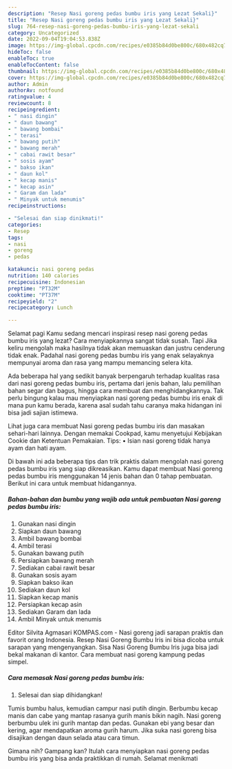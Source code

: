 ```yaml
---
description: "Resep Nasi goreng pedas bumbu iris yang Lezat Sekali}"
title: "Resep Nasi goreng pedas bumbu iris yang Lezat Sekali}"
slug: 764-resep-nasi-goreng-pedas-bumbu-iris-yang-lezat-sekali
category: Uncategorized
date: 2022-09-04T19:04:53.838Z
image: https://img-global.cpcdn.com/recipes/e0385b84d0be800c/680x482cq70/nasi-goreng-pedas-bumbu-iris-foto-resep-utama.jpg
hideToc: false
enableToc: true
enableTocContent: false
thumbnail: https://img-global.cpcdn.com/recipes/e0385b84d0be800c/680x482cq70/nasi-goreng-pedas-bumbu-iris-foto-resep-utama.jpg
cover: https://img-global.cpcdn.com/recipes/e0385b84d0be800c/680x482cq70/nasi-goreng-pedas-bumbu-iris-foto-resep-utama.jpg
author: Admin
authorAv: notfound
ratingvalue: 4
reviewcount: 8
recipeingredient:
- " nasi dingin"
- " daun bawang"
- " bawang bombai"
- " terasi"
- " bawang putih"
- " bawang merah"
- " cabai rawit besar"
- " sosis ayam"
- " bakso ikan"
- " daun kol"
- " kecap manis"
- " kecap asin"
- " Garam dan lada"
- " Minyak untuk menumis"
recipeinstructions:

- "Selesai dan siap dinikmati!"
categories:
- Resep
tags:
- nasi
- goreng
- pedas

katakunci: nasi goreng pedas 
nutrition: 140 calories
recipecuisine: Indonesian
preptime: "PT32M"
cooktime: "PT37M"
recipeyield: "2"
recipecategory: Lunch

---
```



Selamat pagi Kamu sedang mencari inspirasi resep nasi goreng pedas bumbu iris yang lezat? Cara menyiapkannya sangat tidak susah. Tapi Jika keliru mengolah maka hasilnya tidak akan memuaskan dan justru cenderung tidak enak. Padahal nasi goreng pedas bumbu iris yang enak selayaknya mempunyai aroma dan rasa yang mampu memancing selera kita.


Ada beberapa hal yang sedikit banyak berpengaruh terhadap kualitas rasa dari nasi goreng pedas bumbu iris, pertama dari jenis bahan, lalu pemilihan bahan segar dan bagus, hingga cara membuat dan menghidangkannya. Tak perlu bingung kalau mau menyiapkan nasi goreng pedas bumbu iris enak di mana pun kamu berada, karena asal sudah tahu caranya maka hidangan ini bisa jadi sajian istimewa.

Lihat juga cara membuat Nasi goreng pedas bumbu iris dan masakan sehari-hari lainnya. Dengan memakai Cookpad, kamu menyetujui Kebijakan Cookie dan Ketentuan Pemakaian. Tips: • Isian nasi goreng tidak hanya ayam dan hati ayam.


Di bawah ini ada beberapa tips dan trik praktis dalam mengolah nasi goreng pedas bumbu iris yang siap dikreasikan. Kamu dapat membuat Nasi goreng pedas bumbu iris menggunakan 14 jenis bahan dan 0 tahap pembuatan. Berikut ini cara untuk membuat hidangannya.

<!--inarticleads1-->

##### Bahan-bahan dan bumbu yang wajib ada untuk pembuatan Nasi goreng pedas bumbu iris:

1. Gunakan  nasi dingin
1. Siapkan  daun bawang
1. Ambil  bawang bombai
1. Ambil  terasi
1. Gunakan  bawang putih
1. Persiapkan  bawang merah
1. Sediakan  cabai rawit besar
1. Gunakan  sosis ayam
1. Siapkan  bakso ikan
1. Sediakan  daun kol
1. Siapkan  kecap manis
1. Persiapkan  kecap asin
1. Sediakan  Garam dan lada
1. Ambil  Minyak untuk menumis


Editor Silvita Agmasari KOMPAS.com - Nasi goreng jadi sarapan praktis dan favorit orang Indonesia. Resep Nasi Goreng Bumbu Iris ini bisa dicoba untuk sarapan yang mengenyangkan. Sisa Nasi Goreng Bumbu Iris juga bisa jadi bekal makanan di kantor. Cara membuat nasi goreng kampung pedas simpel. 

<!--inarticleads2-->

##### Cara memasak Nasi goreng pedas bumbu iris:


1. Selesai dan siap dihidangkan!

Tumis bumbu halus, kemudian campur nasi putih dingin. Berbumbu kecap manis dan cabe yang mantap rasanya gurih manis bikin nagih. Nasi goreng berbumbu ulek ini gurih mantap dan pedas. Gunakan ebi yang besar dan kering, agar mendapatkan aroma gurih harum. Jika suka nasi goreng bisa disajikan dengan daun selada atau cara timun. 

Gimana nih? Gampang kan? Itulah cara menyiapkan nasi goreng pedas bumbu iris yang bisa anda praktikkan di rumah. Selamat menikmati
